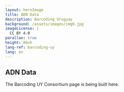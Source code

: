```yaml
---
layout: heroImage
title: ADN Data
description: Barcoding Uruguay
background: /assets/images/img6.jpg
imageLicense: |
  CC BY 4.0
parallax: true
height: 80vh
lang-ref: barcoding-uy
lang: en
---
```


## ADN Data

The Barcoding UY Consortium page is being built here.

